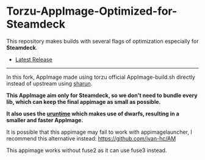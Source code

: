 # Torzu-AppImage-Optimized-for-Steamdeck

This repository makes builds with several flags of optimization especially for **Steamdeck**.

* [Latest Release](https://github.com/pflyly/Torzu-AppImage/releases/latest)

---------------------------------------------------------------

In this fork, AppImage made using torzu official AppImage-build.sh directly instead of upstream using [sharun](https://github.com/VHSgunzo/sharun).

**This AppImage aim only for Steamdeck, so we don't need to bundle every lib, which can keep the final appimage as small as possible.**


**It also uses the [uruntime](https://github.com/VHSgunzo/uruntime) which makes use of dwarfs, resulting in a smaller and faster AppImage.**

It is possible that this appimage may fail to work with appimagelauncher, I recommend this alternative instead: https://github.com/ivan-hc/AM

This appimage works without fuse2 as it can use fuse3 instead.
